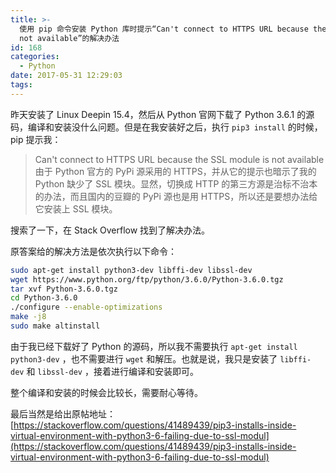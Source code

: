 ```yaml
---
title: >-
  使用 pip 命令安装 Python 库时提示“Can't connect to HTTPS URL because the SSL module is
  not available”的解决办法
id: 168
categories:
  - Python
date: 2017-05-31 12:29:03
tags:
---
```


昨天安装了 Linux Deepin 15.4，然后从 Python 官网下载了 Python 3.6.1 的源码，编译和安装没什么问题。但是在我安装好之后，执行 `pip3 install` 的时候，pip 提示我：
> Can't connect to HTTPS URL because the SSL module is not available
由于 Python 官方的 PyPi 源采用的 HTTPS，并从它的提示也暗示了我的 Python 缺少了 SSL 模块。显然，切换成 HTTP 的第三方源是治标不治本的办法，而且国内的豆瓣的 PyPi 源也是用 HTTPS，所以还是要想办法给它安装上 SSL 模块。

搜索了一下，在 Stack Overflow 找到了解决办法。

原答案给的解决方法是依次执行以下命令：

```bash
sudo apt-get install python3-dev libffi-dev libssl-dev
wget https://www.python.org/ftp/python/3.6.0/Python-3.6.0.tgz  
tar xvf Python-3.6.0.tgz
cd Python-3.6.0
./configure --enable-optimizations  
make -j8  
sudo make altinstall
```

由于我已经下载好了 Python 的源码，所以我不需要执行 `apt-get install python3-dev` ，也不需要进行 `wget` 和解压。也就是说，我只是安装了 `libffi-dev` 和 `libssl-dev` ，接着进行编译和安装即可。

整个编译和安装的时候会比较长，需要耐心等待。

最后当然是给出原帖地址：[https://stackoverflow.com/questions/41489439/pip3-installs-inside-virtual-environment-with-python3-6-failing-due-to-ssl-modul](https://stackoverflow.com/questions/41489439/pip3-installs-inside-virtual-environment-with-python3-6-failing-due-to-ssl-modul)
